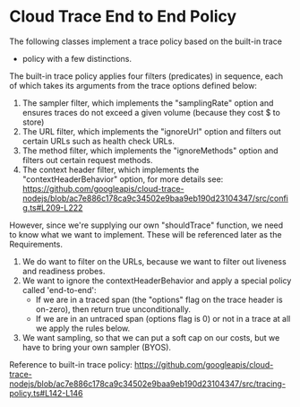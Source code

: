 # Cloud Trace End to End Policy

The following classes implement a trace policy based on the built-in trace
* policy with a few distinctions.

The built-in trace policy applies four filters (predicates) in sequence, each
of which takes its arguments from the trace options defined below:

 1. The sampler filter, which implements the "samplingRate" option and
    ensures traces do not exceed a given volume (because they cost $ to
    store)
 2. The URL filter, which implements the "ignoreUrl" option and filters out
    certain URLs such as health check URLs.
 3. The method filter, which implements the "ignoreMethods" option and
    filters out certain request methods.
 4. The context header filter, which implements the "contextHeaderBehavior"
    option, for more details see:
    https://github.com/googleapis/cloud-trace-nodejs/blob/ac7e886c178ca9c34502e9baa9eb190d23104347/src/config.ts#L209-L222

However, since we're supplying our own "shouldTrace" function, we need to
know what we want to implement. These will be referenced later as the
Requirements.

 1. We do want to filter on the URLs, because we want to filter out liveness
    and readiness probes.
 2. We want to ignore the contextHeaderBehavior and apply a special policy
    called 'end-to-end':
    * If we are in a traced span (the "options" flag on the trace header is
      on-zero), then return true unconditionally.
    * If we are in an untraced span (options flag is 0) or not in a trace at
      all we apply the rules below.
 3. We want sampling, so that we can put a soft cap on our costs, but we have
    to bring your own sampler (BYOS).

Reference to built-in trace policy:
https://github.com/googleapis/cloud-trace-nodejs/blob/ac7e886c178ca9c34502e9baa9eb190d23104347/src/tracing-policy.ts#L142-L146